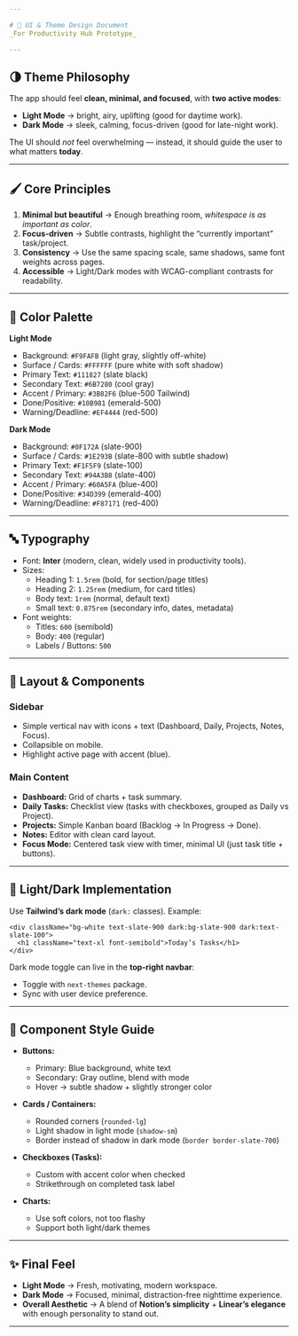 ```yaml
---

# 🎨 UI & Theme Design Document  
_For Productivity Hub Prototype_  

---
```


## 🌗 Theme Philosophy  

The app should feel **clean, minimal, and focused**, with **two active modes**:  
- **Light Mode** → bright, airy, uplifting (good for daytime work).  
- **Dark Mode** → sleek, calming, focus-driven (good for late-night work).  

The UI should _not_ feel overwhelming — instead, it should guide the user to what matters **today**.  

---

## 🖌️ Core Principles  

1. **Minimal but beautiful** → Enough breathing room, *whitespace is as important as color*.  
2. **Focus-driven** → Subtle contrasts, highlight the “currently important” task/project.  
3. **Consistency** → Use the same spacing scale, same shadows, same font weights across pages.  
4. **Accessible** → Light/Dark modes with WCAG-compliant contrasts for readability.  

---

## 🌈 Color Palette  

**Light Mode**  
- Background: `#F9FAFB` (light gray, slightly off-white)  
- Surface / Cards: `#FFFFFF` (pure white with soft shadow)  
- Primary Text: `#111827` (slate black)  
- Secondary Text: `#6B7280` (cool gray)  
- Accent / Primary: `#3B82F6` (blue-500 Tailwind)  
- Done/Positive: `#10B981` (emerald-500)  
- Warning/Deadline: `#EF4444` (red-500)  

**Dark Mode**  
- Background: `#0F172A` (slate-900)  
- Surface / Cards: `#1E293B` (slate-800 with subtle shadow)  
- Primary Text: `#F1F5F9` (slate-100)  
- Secondary Text: `#94A3B8` (slate-400)  
- Accent / Primary: `#60A5FA` (blue-400)  
- Done/Positive: `#34D399` (emerald-400)  
- Warning/Deadline: `#F87171` (red-400)  

---

## 🔤 Typography  

- Font: **Inter** (modern, clean, widely used in productivity tools).  
- Sizes:  
  - Heading 1: `1.5rem` (bold, for section/page titles)  
  - Heading 2: `1.25rem` (medium, for card titles)  
  - Body text: `1rem` (normal, default text)  
  - Small text: `0.875rem` (secondary info, dates, metadata)  
- Font weights:  
  - Titles: `600` (semibold)  
  - Body: `400` (regular)  
  - Labels / Buttons: `500`  

---

## 📐 Layout & Components  

### **Sidebar**  
- Simple vertical nav with icons + text (Dashboard, Daily, Projects, Notes, Focus).  
- Collapsible on mobile.  
- Highlight active page with accent (blue).  

### **Main Content**  
- **Dashboard:** Grid of charts + task summary.  
- **Daily Tasks:** Checklist view (tasks with checkboxes, grouped as Daily vs Project).  
- **Projects:** Simple Kanban board (Backlog → In Progress → Done).  
- **Notes:** Editor with clean card layout.  
- **Focus Mode:** Centered task view with timer, minimal UI (just task title + buttons).  

---

## 🌙 Light/Dark Implementation  

Use **Tailwind’s dark mode** (`dark:` classes). Example:  

```tsx
<div className="bg-white text-slate-900 dark:bg-slate-900 dark:text-slate-100">
  <h1 className="text-xl font-semibold">Today’s Tasks</h1>
</div>
```

Dark mode toggle can live in the **top-right navbar**:  
- Toggle with `next-themes` package.  
- Sync with user device preference.  

---

## 🧩 Component Style Guide  

- **Buttons:**  
  - Primary: Blue background, white text  
  - Secondary: Gray outline, blend with mode  
  - Hover → subtle shadow + slightly stronger color  

- **Cards / Containers:**  
  - Rounded corners (`rounded-lg`)  
  - Light shadow in light mode (`shadow-sm`)  
  - Border instead of shadow in dark mode (`border border-slate-700`)  

- **Checkboxes (Tasks):**  
  - Custom with accent color when checked  
  - Strikethrough on completed task label  

- **Charts:**  
  - Use soft colors, not too flashy  
  - Support both light/dark themes  

---

## ✨ Final Feel  

- **Light Mode** → Fresh, motivating, modern workspace.  
- **Dark Mode** → Focused, minimal, distraction-free nighttime experience.  
- **Overall Aesthetic** → A blend of **Notion’s simplicity** + **Linear’s elegance** with enough personality to stand out.  

---